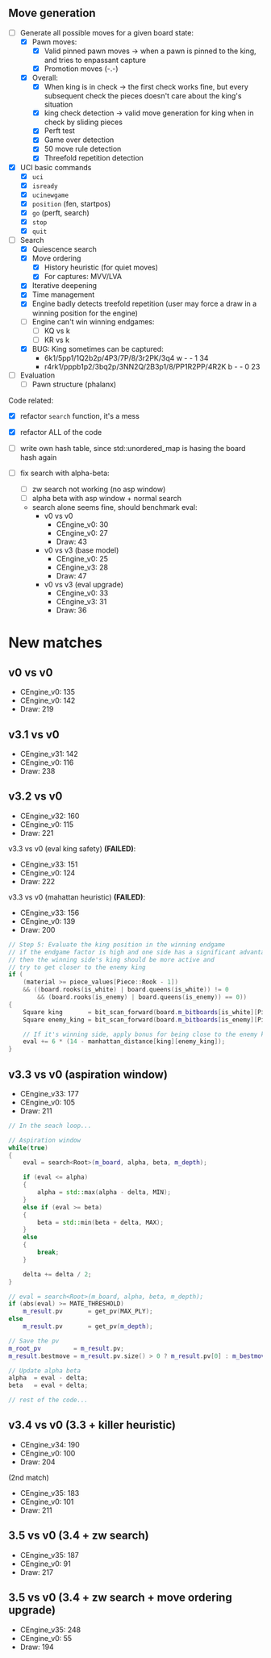 ## Move generation
- [ ] Generate all possible moves for a given board state:
  - [x] Pawn moves:
    - [x] Valid pinned pawn moves -> when a pawn is pinned to the king, and tries to enpassant capture
    - [x] Promotion moves (-.-)
  - [x] Overall:
    - [x] When king is in check -> the first check works fine, but every subsequent check the pieces doesn't care about the king's situation
    - [x] king check detection -> valid move generation for king when in check by sliding pieces
    - [x] Perft test 
    - [x] Game over detection
    - [x] 50 move rule detection
    - [x] Threefold repetition detection
- [x] UCI basic commands
  - [x] `uci`
  - [x] `isready`
  - [x] `ucinewgame`
  - [x] `position` (fen, startpos)
  - [x] `go` (perft, search)
  - [x] `stop`
  - [x] `quit`
- [ ] Search
  - [x] Quiescence search
  - [x] Move ordering
    - [x] History heuristic (for quiet moves)
    - [x] For captures: MVV/LVA
  - [x] Iterative deepening
  - [x] Time management
  - [x] Engine badly detects treefold repetition (user may force a draw in a winning position for the engine)
  - [ ] Engine can't win winning endgames:
    - [ ] KQ vs k
    - [ ] KR vs k
  - [x] BUG: King sometimes can be captured:
    - 6k1/5pp1/1Q2b2p/4P3/7P/8/3r2PK/3q4 w - - 1 34
    - r4rk1/pppb1p2/3bq2p/3NN2Q/2B3p1/8/PP1R2PP/4R2K b - - 0 23
- [ ] Evaluation
  - [ ] Pawn structure (phalanx) 

Code related:
- [x] refactor `search` function, it's a mess
- [x] refactor ALL of the code

- [ ] write own hash table, since std::unordered_map is hasing the board hash again
- [ ] fix search with alpha-beta:
  - [ ] zw search not working (no asp window)
  - [ ] alpha beta with asp window + normal search
  - search alone seems fine, should benchmark eval:
    - v0 vs v0
      - CEngine_v0: 30
      - CEngine_v0: 27
      - Draw: 43
    - v0 vs v3 (base model)
      - CEngine_v0: 25
      - CEngine_v3: 28
      - Draw: 47
    - v0 vs v3 (eval upgrade)
      - CEngine_v0: 33
      - CEngine_v3: 31
      - Draw: 36


# New matches

## v0 vs v0
- CEngine_v0: 135
- CEngine_v0: 142
- Draw: 219

## v3.1 vs v0
- CEngine_v31: 142
- CEngine_v0: 116
- Draw: 238

## v3.2 vs v0
- CEngine_v32: 160
- CEngine_v0: 115
- Draw: 221

v3.3 vs v0 (eval king safety) **(FAILED)**:
- CEngine_v33: 151
- CEngine_v0: 124
- Draw: 222

v3.3 vs v0 (mahattan heuristic) **(FAILED)**:
- CEngine_v33: 156
- CEngine_v0: 139
- Draw: 200

```cpp
// Step 5: Evaluate the king position in the winning endgame
// if the endgame factor is high and one side has a significant advantage
// then the winning side's king should be more active and 
// try to get closer to the enemy king
if (
    (material >= piece_values[Piece::Rook - 1]) 
    && ((board.rooks(is_white) | board.queens(is_white)) != 0 
        && (board.rooks(is_enemy) | board.queens(is_enemy)) == 0))
{
    Square king       = bit_scan_forward(board.m_bitboards[is_white][Piece::King - 1]);
    Square enemy_king = bit_scan_forward(board.m_bitboards[is_enemy][Piece::King - 1]);

    // If it's winning side, apply bonus for being close to the enemy king
    eval += 6 * (14 - manhattan_distance[king][enemy_king]);
}
```

## v3.3 vs v0 (aspiration window)
- CEngine_v33: 177
- CEngine_v0: 105
- Draw: 211

```cpp
// In the seach loop...

// Aspiration window
while(true)
{
    eval = search<Root>(m_board, alpha, beta, m_depth);

    if (eval <= alpha)
    {
        alpha = std::max(alpha - delta, MIN);
    }
    else if (eval >= beta)
    {
        beta = std::min(beta + delta, MAX);
    }
    else
    {
        break;
    }

    delta += delta / 2;
}

// eval = search<Root>(m_board, alpha, beta, m_depth);
if (abs(eval) >= MATE_THRESHOLD)
    m_result.pv       = get_pv(MAX_PLY);
else
    m_result.pv       = get_pv(m_depth);

// Save the pv
m_root_pv         = m_result.pv;
m_result.bestmove = m_result.pv.size() > 0 ? m_result.pv[0] : m_bestmove;

// Update alpha beta
alpha  = eval - delta;
beta   = eval + delta;

// rest of the code...

```

## v3.4 vs v0 (3.3 + killer heuristic)
- CEngine_v34: 190
- CEngine_v0: 100
- Draw: 204

(2nd match)
- CEngine_v35: 183
- CEngine_v0: 101
- Draw: 211

## 3.5 vs v0 (3.4 + zw search)
- CEngine_v35: 187
- CEngine_v0: 91
- Draw: 217

## 3.5 vs v0 (3.4 + zw search + move ordering upgrade)
- CEngine_v35: 248
- CEngine_v0: 55
- Draw: 194